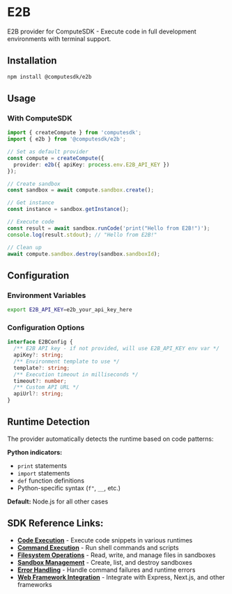 # E2B

E2B provider for ComputeSDK - Execute code in full development environments with terminal support.

## Installation

```bash
npm install @computesdk/e2b
```

## Usage

### With ComputeSDK

```typescript
import { createCompute } from 'computesdk';
import { e2b } from '@computesdk/e2b';

// Set as default provider
const compute = createCompute({ 
  provider: e2b({ apiKey: process.env.E2B_API_KEY }) 
});

// Create sandbox
const sandbox = await compute.sandbox.create();

// Get instance
const instance = sandbox.getInstance();

// Execute code
const result = await sandbox.runCode('print("Hello from E2B!")');
console.log(result.stdout); // "Hello from E2B!"

// Clean up
await compute.sandbox.destroy(sandbox.sandboxId);
```

## Configuration

### Environment Variables

```bash
export E2B_API_KEY=e2b_your_api_key_here
```

### Configuration Options

```typescript
interface E2BConfig {
  /** E2B API key - if not provided, will use E2B_API_KEY env var */
  apiKey?: string;
  /** Environment template to use */
  template?: string;
  /** Execution timeout in milliseconds */
  timeout?: number;
  /** Custom API URL */
  apiUrl?: string;
}
```

## Runtime Detection

The provider automatically detects the runtime based on code patterns:

**Python indicators:**
- `print` statements
- `import` statements  
- `def` function definitions
- Python-specific syntax (`f"`, `__`, etc.)

**Default:** Node.js for all other cases

## SDK Reference Links:

- **[Code Execution](https://www.computesdk.com/docs/reference/code-execution)** - Execute code snippets in various runtimes
- **[Command Execution](https://www.computesdk.com/docs/reference/code-execution#runcommand-method)** - Run shell commands and scripts
- **[Filesystem Operations](https://www.computesdk.com/docs/reference/filesystem)** - Read, write, and manage files in sandboxes
- **[Sandbox Management](https://www.computesdk.com/docs/reference/sandbox-management)** - Create, list, and destroy sandboxes
- **[Error Handling](https://www.computesdk.com/docs/reference/api-integration#error-handling)** - Handle command failures and runtime errors
- **[Web Framework Integration](https://www.computesdk.com/docs/reference/api-integration#web-framework-integration)** - Integrate with Express, Next.js, and other frameworks


